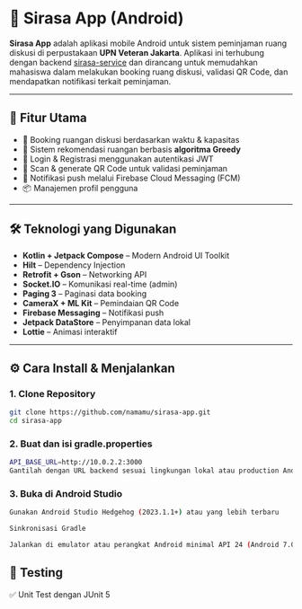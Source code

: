 # 📱 Sirasa App (Android)

**Sirasa App** adalah aplikasi mobile Android untuk sistem peminjaman ruang diskusi di perpustakaan **UPN Veteran Jakarta**. Aplikasi ini terhubung dengan backend [sirasa-service](https://github.com/kyal11/SIRASA-Service) dan dirancang untuk memudahkan mahasiswa dalam melakukan booking ruang diskusi, validasi QR Code, dan mendapatkan notifikasi terkait peminjaman.

---

## 🚀 Fitur Utama

- 📅 Booking ruangan diskusi berdasarkan waktu & kapasitas
- 🔄 Sistem rekomendasi ruangan berbasis **algoritma Greedy**
- 🔐 Login & Registrasi menggunakan autentikasi JWT
- 📲 Scan & generate QR Code untuk validasi peminjaman
- 🔔 Notifikasi push melalui Firebase Cloud Messaging (FCM)
- 📦 Manajemen profil pengguna
---

## 🛠️ Teknologi yang Digunakan

- **Kotlin + Jetpack Compose** – Modern Android UI Toolkit
- **Hilt** – Dependency Injection
- **Retrofit + Gson** – Networking API
- **Socket.IO** – Komunikasi real-time (admin)
- **Paging 3** – Paginasi data booking
- **CameraX + ML Kit** – Pemindaian QR Code
- **Firebase Messaging** – Notifikasi push
- **Jetpack DataStore** – Penyimpanan data lokal
- **Lottie** – Animasi interaktif
---

## ⚙️ Cara Install & Menjalankan

### 1. Clone Repository

```bash
git clone https://github.com/namamu/sirasa-app.git
cd sirasa-app
```
### 2. Buat dan isi gradle.properties
```bash
API_BASE_URL=http://10.0.2.2:3000
Gantilah dengan URL backend sesuai lingkungan lokal atau production Anda.
```
### 3. Buka di Android Studio
```bash
Gunakan Android Studio Hedgehog (2023.1.1+) atau yang lebih terbaru

Sinkronisasi Gradle

Jalankan di emulator atau perangkat Android minimal API 24 (Android 7.0)
```

##  🧪 Testing
✅ Unit Test dengan JUnit 5
